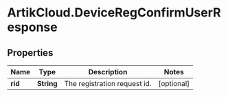 # ArtikCloud.DeviceRegConfirmUserResponse

## Properties
Name | Type | Description | Notes
------------ | ------------- | ------------- | -------------
**rid** | **String** | The registration request id. | [optional] 


